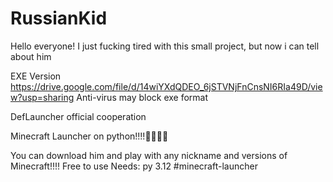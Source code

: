 # RussianKid
Hello everyone! I just fucking tired with this small project, but now i can tell about him

EXE Version
https://drive.google.com/file/d/14wiYXdQDEO_6jSTVNjFnCnsNI6RIa49D/view?usp=sharing
Anti-virus may block exe format

DefLauncher official cooperation

Minecraft Launcher on python!!!!🥳🥳🥳🥳

You can download him and play with any nickname and versions of Minecraft!!!!
Free to use
Needs: py 3.12
#minecraft-launcher
